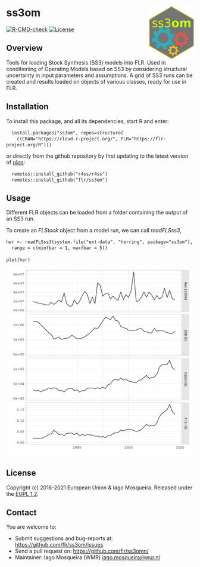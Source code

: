 # ss3om <img src="man/figures/ss3om.png" align="right" width="120" />

[![R-CMD-check](https://github.com/flr/ss3om/workflows/R-CMD-check/badge.svg)](https://github.com/flr/ss3om/actions)
[![License](https://flr-project.org/img/eupl12.svg)](https://eupl.eu/1.2/en/)

## Overview
Tools for loading Stock Synthesis (SS3) models into FLR. Used in conditioning of Operating Models based on SS3 by considering structural uncertainty in input parameters and assumptions. A grid of SS3 runs can be created and results loaded on objects of various classes, ready for use in FLR.

## Installation
To install this package, and all its dependencies, start R and enter:

```
  install.packages("ss3om", repos=structure(
    c(CRAN="https://cloud.r-project.org/", FLR="https://flr-project.org/R")))
```

or directly from the github repository by first updating to the latest version of [r4ss](https://github.com/r4ss/r4ss):

```
  remotes::install_github("r4ss/r4ss")
  remotes::install_github("flr/ss3om")
```

## Usage

Different FLR objects can be loaded from a folder containing the output of an SS3 run.

To create an *FLStock* object from a model run, we can call *readFLSss3*,

```{r}
her <- readFLSss3(system.file("ext-data", "herring", package="ss3om"),
  range = c(minfbar = 1, maxfbar = 5))

plot(her)
```

![her](man/figures/her.png)

## License
Copyright (c) 2016-2021 European Union & Iago Mosqueira. Released under the [EUPL 1.2](https://eupl.eu/1.2/en/).

## Contact
You are welcome to:

- Submit suggestions and bug-reports at: <https://github.com/flr/ss3om/issues>
- Send a pull request on: <https://github.com/flr/ss3omn/>
- Maintainer: Iago Mosqueira (WMR) <iago.mosqueira@wur.nl>
